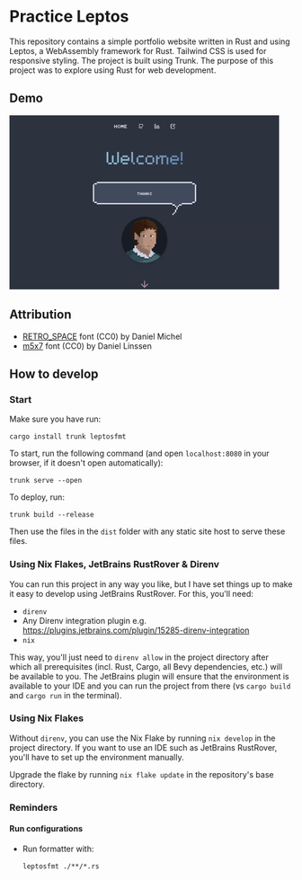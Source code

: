 # Practice Leptos

This repository contains a simple portfolio website written in Rust and using Leptos, a WebAssembly framework for Rust.
Tailwind CSS is used for responsive styling. The project is built using Trunk. The purpose of this project was to
explore using Rust for web development.

## Demo

![Demo](./assets/demo.gif)

## Attribution

- [RETRO_SPACE](https://opengameart.org/content/font-retrospace) font (CC0) by Daniel Michel
- [m5x7](https://managore.itch.io/m5x7) font (CC0) by Daniel Linssen

## How to develop

### Start

Make sure you have run:

  ```shell
  cargo install trunk leptosfmt
  ```

To start, run the following command (and open `localhost:8080` in your browser, if it doesn't open automatically):

  ```shell
  trunk serve --open
  ```

To deploy, run:

  ```shell
  trunk build --release
  ```

Then use the files in the `dist` folder with any static site host to serve these files.

### Using Nix Flakes, JetBrains RustRover & Direnv

You can run this project in any way you like, but I have set things up to make it easy to develop using JetBrains
RustRover. For this, you'll need:

- `direnv`
- Any Direnv integration plugin e.g. https://plugins.jetbrains.com/plugin/15285-direnv-integration
- `nix`

This way, you'll just need to `direnv allow` in the project directory after which all prerequisites (incl. Rust, Cargo,
all Bevy dependencies, etc.) will be available to you. The JetBrains plugin will ensure that the environment is
available to your IDE and you can run the project from there (vs `cargo build` and `cargo run` in the terminal).

### Using Nix Flakes

Without `direnv`, you can use the Nix Flake by running `nix develop` in the project directory. If you want to use an IDE
such as JetBrains RustRover, you'll have to set up the environment manually.

Upgrade the flake by running `nix flake update` in the repository's base directory.

### Reminders

#### Run configurations

- Run formatter with:
    ```shell
    leptosfmt ./**/*.rs
    ```
